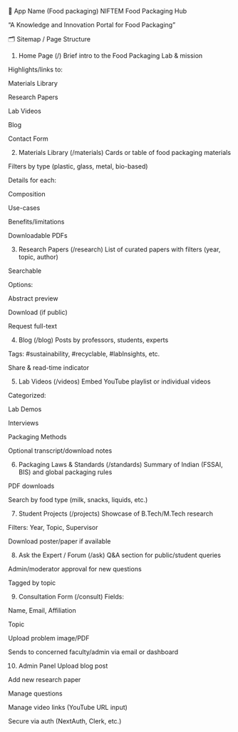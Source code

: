 🧭 App Name (Food packaging)
NIFTEM Food Packaging Hub

“A Knowledge and Innovation Portal for Food Packaging”

🗂️ Sitemap / Page Structure
1. Home Page (/)
Brief intro to the Food Packaging Lab & mission

Highlights/links to:

Materials Library

Research Papers

Lab Videos

Blog

Contact Form

2. Materials Library (/materials)
Cards or table of food packaging materials

Filters by type (plastic, glass, metal, bio-based)

Details for each:

Composition

Use-cases

Benefits/limitations

Downloadable PDFs

3. Research Papers (/research)
List of curated papers with filters (year, topic, author)

Searchable

Options:

Abstract preview

Download (if public)

Request full-text

4. Blog (/blog)
Posts by professors, students, experts

Tags: #sustainability, #recyclable, #labInsights, etc.

Share & read-time indicator

5. Lab Videos (/videos)
Embed YouTube playlist or individual videos

Categorized:

Lab Demos

Interviews

Packaging Methods

Optional transcript/download notes

6. Packaging Laws & Standards (/standards)
Summary of Indian (FSSAI, BIS) and global packaging rules

PDF downloads

Search by food type (milk, snacks, liquids, etc.)

7. Student Projects (/projects)
Showcase of B.Tech/M.Tech research

Filters: Year, Topic, Supervisor

Download poster/paper if available

8. Ask the Expert / Forum (/ask)
Q&A section for public/student queries

Admin/moderator approval for new questions

Tagged by topic

9. Consultation Form (/consult)
Fields:

Name, Email, Affiliation

Topic

Upload problem image/PDF

Sends to concerned faculty/admin via email or dashboard

10. Admin Panel 
Upload blog post

Add new research paper

Manage questions

Manage video links (YouTube URL input)

Secure via auth (NextAuth, Clerk, etc.)

